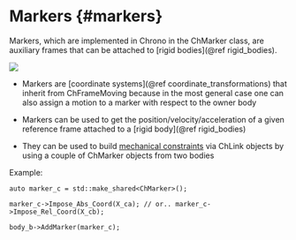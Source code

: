 
Markers        {#markers}
============

Markers, which are implemented in Chrono in the ChMarker class, are auxiliary frames that can be 
attached to [rigid bodies](@ref rigid_bodies).

![](pic_ChMarker.png)

- Markers are [coordinate systems](@ref coordinate_transformations) that 
  inherit from ChFrameMoving because in the most general 
  case one can also assign a motion to a marker with respect to the owner body

- Markers can be used to get the position/velocity/acceleration of 
  a given reference frame attached to a [rigid body](@ref rigid_bodies)

- They can be used to build [mechanical constraints](@manual_ChLink) via ChLink objects
  by using a couple of ChMarker objects from two bodies

Example:

~~~{.cpp}
auto marker_c = std::make_shared<ChMarker>();

marker_c->Impose_Abs_Coord(X_ca); // or.. marker_c->Impose_Rel_Coord(X_cb);

body_b->AddMarker(marker_c);
~~~



